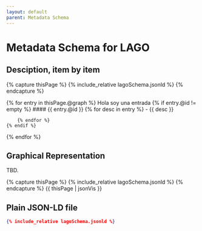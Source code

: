 ```yaml
---
layout: default
parent: Metadata Schema
---
```


# Metadata Schema for LAGO


## Desciption, item by item


{% capture thisPage %}
    {% include_relative lagoSchema.jsonld %}
{% endcapture %}

{% for entry in thisPage.\@graph %}
    Hola soy una entrada
    {% if entry.\@id  != empty %}
    #### {{ entry.\@id }}
        {% for desc in entry %}
            - {{ desc }} 
        
        {% endfor %}
    {% endif %}
{% endfor %}



## Graphical Representation

TBD.

{% capture thisPage %}
    {% include_relative lagoSchema.jsonld %}
{% endcapture %}
{{ thisPage | jsonVis }}


## Plain JSON-LD file

```json
{% include_relative lagoSchema.jsonld %}
```
